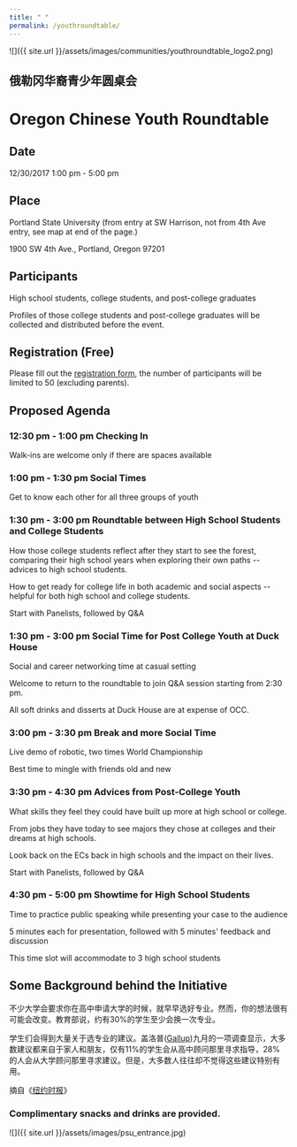 ```yaml
---
title: " "
permalink: /youthroundtable/
---
```


![]({{ site.url }}/assets/images/communities/youthroundtable_logo2.png)

## 俄勒冈华裔青少年圆桌会
# Oregon Chinese Youth Roundtable

## Date
12/30/2017 1:00 pm - 5:00 pm

## Place
Portland State University (from entry at SW Harrison, not from 4th Ave entry, see map at end of the page.)

1900 SW 4th Ave., Portland, Oregon 97201

## Participants

High school students, college students, and post-college graduates

Profiles of those college students and post-college graduates will be collected and distributed before the event.

## Registration (Free)

Please fill out the [registration form](https://docs.google.com/forms/d/e/1FAIpQLSeLCvVNhV0cRmBGmgdAvf7RuX93AM6QbxzbTDnWi7jHGtZcJw/viewform?c=0&w=1), the number of participants will be limited to 50 (excluding parents).

## Proposed Agenda

### 12:30 pm - 1:00 pm Checking In

Walk-ins are welcome only if there are spaces available

### 1:00 pm - 1:30 pm Social Times

Get to know each other for all three groups of youth

### 1:30 pm - 3:00 pm Roundtable between High School Students and College Students

How those college students reflect after they start to see the forest, comparing their high school years when exploring their own paths -- advices to high school students.

How to get ready for college life in both academic and social aspects -- helpful for both high school and college students.

Start with Panelists, followed by Q&A

### 1:30 pm - 3:00 pm Social Time for Post College Youth at Duck House

Social and career networking time at casual setting

Welcome to return to the roundtable to join Q&A session starting from 2:30 pm.

All soft drinks and disserts at Duck House are at expense of OCC.

### 3:00 pm - 3:30 pm Break and more Social Time

Live demo of robotic, two times World Championship

Best time to mingle with friends old and new

### 3:30 pm - 4:30 pm Advices from Post-College Youth

What skills they feel they could have built up more at high school or college.

From jobs they have today to see majors they chose at colleges and their dreams at high schools.

Look back on the ECs back in high schools and the impact on their lives.

Start with Panelists, followed by Q&A

### 4:30 pm - 5:00 pm Showtime for High School Students

Time to practice public speaking while presenting your case to the audience

5 minutes each for presentation, followed with 5 minutes' feedback and discussion

This time slot will accommodate to 3 high school students

## Some Background behind the Initiative

不少大学会要求你在高中申请大学的时候，就早早选好专业。然而，你的想法很有可能会改变。教育部说，约有30%的学生至少会换一次专业。

学生们会得到大量关于选专业的建议。盖洛普([Gallup](http://stradaeducation.gallup.com/reports/219236/major-influence-students-valued-advice-study-college.aspx))九月的一项调查显示，大多数建议都来自于家人和朋友，仅有11%的学生会从高中顾问那里寻求指导，28%的人会从大学顾问那里寻求建议。但是，大多数人往往却不觉得这些建议特别有用。

摘自《[纽约时报](https://www.nytimes.com/2017/11/03/education/edlife/choosing-a-college-major.html)》

### Complimentary snacks and drinks are provided.


![]({{ site.url }}/assets/images/psu_entrance.jpg)
